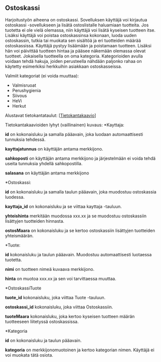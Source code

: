 ## Ostoskassi 
 Harjoitustyön aiheena on ostoskassi. Sovelluksen käyttäjä voi kirjautua
ostoskassi -sovellukseen ja lisätä ostoslistalle haluamiaan tuotteita. Jos 
tuotetta ei ole vielä olemassa, niin käyttäjä voi lisätä kyseisen tuotteen 
itse. Lisäksi käyttäjä voi poistaa ostoskassinsa kokonaan, luoda uuden 
ostoskassin, tutkia tai muokata sen sisältöä ja eri tuotteiden määrää ostoskassissa.
Käyttäjä pystyy lisäämään ja poistamaan tuotteen. 
Lisäksi hän voi päivittää tuotteen hintaa ja pääsee näkemään olemassa olevat tuotteet.
Jokaisella tuotteella on oma kategoria. Kategorioiden avulla voidaan 
tehdä hakuja, joiden perusteella nähdään paljonko rahaa on käytetty
esimerkiksi herkkuihin asiakkaan ostoskasseissa.

Valmiit kategoriat (ei voida muuttaa):
* Valmisruoat
* Perushygienia
* Siivous
* HeVi
* Herkut
 
Alustavat tietokantataulut:
[[Tietokantakaavio](Ostoskassi/db259843.png)]

Tietokantakaavioiden lyhyt (vaillinainen) kuvaus:
*Kayttaja:

**id** on kokonaisluku ja samalla pääavain, joka luodaan automaattisesti tunnuksia tehdessä.

**kayttajatunnus** on käyttäjän antama merkkijono.

**sahkoposti** on käyttäjän antama merkkijono ja järjestelmään ei voida tehdä useita tunnuksia yhdellä sahkopostilla. 

**salasana** on käyttäjän antama merkkijono

*Ostoskassi:

**id** on kokonaisluku ja samalla taulun pääavain, joka muodostuu ostoskassia luodessa.

**kayttaja_id** on kokonaisluku ja se viittaa kayttaja -tauluun.

**yhteishinta** merkitään muodossa xxx.xx ja se muodostuu ostoskassiin lisättyjen tuotteiden hinnasta.

**ostosMaara** on kokonaisluku ja se kertoo ostoskassiin lisättyjen tuotteiden yhteismäärän.

*Tuote:

**id** kokonaisluku ja taulun pääavain. Muodostuu automaattisesti luotaessa tuotetta.

**nimi** on tuotteen nimeä kuvaava merkkijono.

**hinta** on muotoa xxx.xx ja sen voi tarvittaessa muuttaa.

*OstoskassiTuote

**tuote_id** kokonaisluku, joka viittaa Tuote -tauluun.

**ostoskassi_id** kokonaisluku, joka viittaa Ostoskassiin. 

**tuoteMaara** kokonaisluku, joka kertoo kyseisen tuotteen määrän tuotteeseen liitetyssä ostoskassissa.

*Kategoria

**id** on kokonaisluku ja taulun pääavain.

**kategoria** on merkkijonomuotoinen ja kertoo kategorian nimen. Käyttäjä ei voi muokata tätä osiota.
